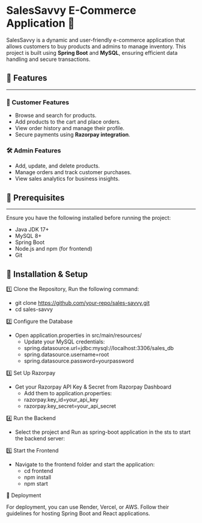 # SalesSavvy E-Commerce Application 🛒

SalesSavvy is a dynamic and user-friendly e-commerce application that allows customers to buy products and admins to manage inventory. This project is built using **Spring Boot** and **MySQL**, ensuring efficient data handling and secure transactions.

## 🚀 Features
---

### **👤 Customer Features**
- Browse and search for products.  
- Add products to the cart and place orders.  
- View order history and manage their profile.  
- Secure payments using **Razorpay integration**.  

### **🛠 Admin Features**
- Add, update, and delete products.  
- Manage orders and track customer purchases.  
- View sales analytics for business insights.  

## 🛑 Prerequisites
---
Ensure you have the following installed before running the project:  
- Java JDK 17+  
- MySQL 8+  
- Spring Boot  
- Node.js and npm (for frontend)  
- Git  

## 🔧 Installation & Setup
1️⃣ Clone the Repository,
Run the following command:
- git clone https://github.com/your-repo/sales-savvy.git
- cd sales-savvy

2️⃣ Configure the Database
- Open application.properties in src/main/resources/
  - Update your MySQL credentials:
  - spring.datasource.url=jdbc:mysql://localhost:3306/sales_db <!--your database name-->
  - spring.datasource.username=root  <!--your user-name-->
  - spring.datasource.password=yourpassword  <!--your password-->

3️⃣ Set Up Razorpay
- Get your Razorpay API Key & Secret from Razorpay Dashboard
  - Add them to application.properties:
  - razorpay.key_id=your_api_key <!--your api key it is unique to everyone--> 
  - razorpay.key_secret=your_api_secret  <!--your password-->
  
4️⃣ Run the Backend
 - Select the project and Run as spring-boot application in the sts to start the backend server:

5️⃣ Start the Frontend
- Navigate to the frontend folder and start the application:
  - cd frontend  
  - npm install  
  - npm start  

📌 Deployment

For deployment, you can use Render, Vercel, or AWS. Follow their guidelines for hosting Spring Boot and React applications.
